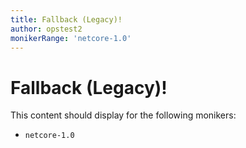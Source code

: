 ```yaml
---
title: Fallback (Legacy)!
author: opstest2
monikerRange: 'netcore-1.0'
---
```


# Fallback (Legacy)!

This content should display for the following monikers:

* `netcore-1.0`